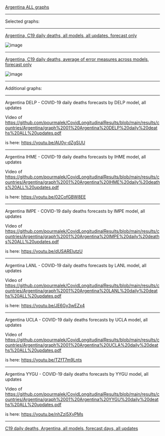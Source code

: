 [Argentina ALL graphs](https://github.com/pourmalek/CovidLongitudinalResults/blob/main/results/countries/Argentina/graph%2000%20Argentina%20ALL%20graphs.pdf)


***

Selected graphs:

***

[Argentina, C19 daily deaths, all models, all updates, forecast only](https://github.com/pourmalek/CovidLongitudinalResults/blob/main/results/countries/Argentina/graph%2002%20Argentina%20ALL%20MODELS%20C19%20daily%20deaths%20all%20updates.pdf)

![image](https://github.com/pourmalek/CovidLongitudinalResults/assets/30849720/ebad0cd2-37f3-4519-bfa9-6fa06689c7fa)

***

[Argentina, C19 daily deaths, average of error measures across models, forecast only](https://github.com/pourmalek/CovidLongitudinalResults/blob/main/results/countries/Argentina/graph%2013b%20Argentina%20ALL%20MODELS%20C19%20daily%20deaths%2C%20error%20measures%20across%20models.pdf)

![image](https://github.com/pourmalek/CovidLongitudinalResults/assets/30849720/2457809b-0697-4077-b639-df78700a90e9)

***

Additional graphs:

***

Argentina DELP - COVID-19 daily deaths forecasts by DELP model, all updates

Video of 
https://github.com/pourmalek/CovidLongitudinalResults/blob/main/results/countries/Argentina/graph%2001%20Argentina%20DELP%20daily%20deaths%20ALL%20updates.pdf

is here:
https://youtu.be/AU0y-dZgSUU 

***

Argentina IHME - COVID-19 daily deaths forecasts by IHME model, all updates

Video of 
https://github.com/pourmalek/CovidLongitudinalResults/blob/main/results/countries/Argentina/graph%2001%20Argentina%20IHME%20daily%20deaths%20ALL%20updates.pdf

is here:
https://youtu.be/02CofGBW8EE 

***

Argentina IMPE - COVID-19 daily deaths forecasts by IMPE model, all updates

Video of 
https://github.com/pourmalek/CovidLongitudinalResults/blob/main/results/countries/Argentina/graph%2001%20Argentina%20IMPE%20daily%20deaths%20ALL%20updates.pdf 

is here:
https://youtu.be/dUSARElutzU 

***

Argentina LANL - COVID-19 daily deaths forecasts by LANL model, all updates

Video of 
https://github.com/pourmalek/CovidLongitudinalResults/blob/main/results/countries/Argentina/graph%2001%20Argentina%20LANL%20daily%20deaths%20ALL%20updates.pdf

is here:
https://youtu.be/JE6Gy3wEZx4 

***

Argentina UCLA - COVID-19 daily deaths forecasts by UCLA model, all updates

Video of 
https://github.com/pourmalek/CovidLongitudinalResults/blob/main/results/countries/Argentina/graph%2001%20Argentina%20UCLA%20daily%20deaths%20ALL%20updates.pdf

is here:
https://youtu.be/TZfT7m9Lnts 

***

Argentina YYGU - COVID-19 daily deaths forecasts by YYGU model, all updates

Video of 
https://github.com/pourmalek/CovidLongitudinalResults/blob/main/results/countries/Argentina/graph%2001%20Argentina%20YYGU%20daily%20deaths%20ALL%20updates.pdf

is here:
https://youtu.be/nhZzi5XyPMs 

***

[C19 daily deaths, Argentina, all models, forecast days, all updates]()
